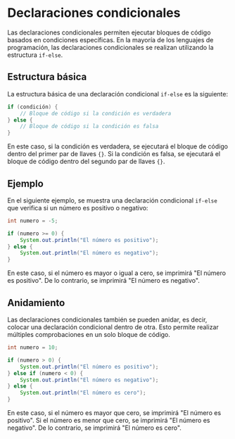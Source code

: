 # Declaraciones condicionales

Las declaraciones condicionales permiten ejecutar bloques de código basados en condiciones específicas. En la mayoría de los lenguajes de programación, las declaraciones condicionales se realizan utilizando la estructura `if-else`.

## Estructura básica


La estructura básica de una declaración condicional `if-else` es la siguiente:

```java
if (condición) {
    // Bloque de código si la condición es verdadera
} else {
    // Bloque de código si la condición es falsa
}
```

En este caso, si la condición es verdadera, se ejecutará el bloque de código dentro del primer par de llaves `{}`. Si la condición es falsa, se ejecutará el bloque de código dentro del segundo par de llaves `{}`.

## Ejemplo

En el siguiente ejemplo, se muestra una declaración condicional `if-else` que verifica si un número es positivo o negativo:

```java
int numero = -5;

if (numero >= 0) {
    System.out.println("El número es positivo");
} else {
    System.out.println("El número es negativo");
}
```

En este caso, si el número es mayor o igual a cero, se imprimirá "El número es positivo". De lo contrario, se imprimirá "El número es negativo".

## Anidamiento

Las declaraciones condicionales también se pueden anidar, es decir, colocar una declaración condicional dentro de otra. Esto permite realizar múltiples comprobaciones en un solo bloque de código.

```java
int numero = 10;

if (numero > 0) {
    System.out.println("El número es positivo");
} else if (numero < 0) {
    System.out.println("El número es negativo");
} else {
    System.out.println("El número es cero");
}
```

En este caso, si el número es mayor que cero, se imprimirá "El número es positivo". Si el número es menor que cero, se imprimirá "El número es negativo". De lo contrario, se imprimirá "El número es cero".

